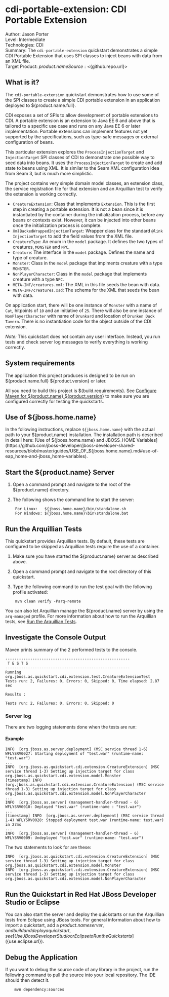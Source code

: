 cdi-portable-extension: CDI Portable Extension 
======================================================
Author: Jason Porter  
Level: Intermediate  
Technologies: CDI  
Summary: The `cdi-portable-extension` quickstart demonstrates a simple CDI Portable Extension that uses SPI classes to inject beans with data from an XML file.  
Target Product: ${product.name}  
Source: <${github.repo.url}>  

What is it?
-----------

The `cdi-portable-extension` quickstart demonstrates how to use some of the SPI classes to create a simple CDI portable extension in an application deployed to ${product.name.full}. 

CDI exposes a set of SPIs to allow development of portable extensions to CDI. A portable extension is an extension to Java EE 6 and above that is tailored to a specific use case and runs on any Java EE 6 or later implementation. Portable extensions can implement features not yet supported by the specifications, such as type-safe messages or external configuration of beans. 

This particular extension explores the `ProcessInjectionTarget` and `InjectionTarget` SPI classes of CDI to demonstrate one possible way to seed data into beans. It uses the `ProcessInjectionTarget` to create and add state to beans using XML. It is similar to the Seam XML configuration idea from Seam 3, but is much more simplistic. 

The project contains very simple domain model classes, an extension class, the service registration file
for that extension and an Arquillian test to verify the extension is working correctly.

* `CreatureExtension`: Class that implements `Extension`. This is the first step in creating a portable extension. It is not a bean since it is instantiated by the container during the initialization process, before any beans or contexts exist. However, it can be injected into other beans once the initialization process is complete.
* `XmlBackedWrappedInjectionTarget`: Wrapper class for the standard `@link InjectionTarget` to add the field values from the XML file.
* `CreatureType`: An enum in the `model` package. It defines the two types of creatures, `MONSTER` and `NPC`.
* `Creature`: The interface in the `model` package. Defines the name and type of creature.
* `Monster`: Class in the `model` package that implments creature with a type `MONSTER`.
* `NonPlayerCharacter`: Class in the `model` package that implements creature with a type `NPC`.
* `META-INF/creatures.xml`: The XML in this file seeds the bean with data.
* `META-INF/creatures.xsd`: The schema for the XML that seeds the bean with data.

On application start, there will be one instance of `Monster` with a name of `Cat`, hitpoints of `10` and an initiative of `25`. There will also be one instance of `NonPlayerCharacter` with name of `Drunkard` and location of `Drunken Duck Tavern`. There is no instantiation code for the object outside of the CDI extension.

_Note:_ This quickstart does not contain any user interface. Instead, you run tests and check server log messages to verify everything is working correctly.



System requirements
-------------------

The application this project produces is designed to be run on ${product.name.full} ${product.version} or later. 

All you need to build this project is ${build.requirements}. See [Configure Maven for ${product.name} ${product.version}](https://github.com/jboss-developer/jboss-developer-shared-resources/blob/master/guides/CONFIGURE_MAVEN_JBOSS_EAP7.md#configure-maven-to-build-and-deploy-the-quickstarts) to make sure you are configured correctly for testing the quickstarts.


Use of ${jboss.home.name}
---------------

In the following instructions, replace `${jboss.home.name}` with the actual path to your ${product.name} installation. The installation path is described in detail here: [Use of ${jboss.home.name} and JBOSS_HOME Variables](https://github.com/jboss-developer/jboss-developer-shared-resources/blob/master/guides/USE_OF_${jboss.home.name}.md#use-of-eap_home-and-jboss_home-variables).


Start the ${product.name} Server
-------------------------

1. Open a command prompt and navigate to the root of the ${product.name} directory.
2. The following shows the command line to start the server:

        For Linux:   ${jboss.home.name}/bin/standalone.sh
        For Windows: ${jboss.home.name}\bin\standalone.bat


Run the Arquillian Tests
-------------------------

This quickstart provides Arquillian tests. By default, these tests are configured to be skipped as Arquillian tests require the use of a container.

1. Make sure you have started the ${product.name} server as described above.
2. Open a command prompt and navigate to the root directory of this quickstart.
3. Type the following command to run the test goal with the following profile activated:

        mvn clean verify -Parq-remote

You can also let Arquillian manage the ${product.name} server by using the `arq-managed` profile. For more information about how to run the Arquillian tests, see [Run the Arquillian Tests](https://github.com/jboss-developer/jboss-developer-shared-resources/blob/master/guides/RUN_ARQUILLIAN_TESTS.md#run-the-arquillian-tests).


Investigate the Console Output
----------------------------

Maven prints summary of the 2 performed tests to the console.

    -------------------------------------------------------
     T E S T S
    -------------------------------------------------------
    Running org.jboss.as.quickstart.cdi.extension.test.CreatureExtensionTest
    Tests run: 2, Failures: 0, Errors: 0, Skipped: 0, Time elapsed: 2.87 sec

    Results :

    Tests run: 2, Failures: 0, Errors: 0, Skipped: 0


### Server log

There are two logging statements done when the tests are run:

#### Example

    INFO  [org.jboss.as.server.deployment] (MSC service thread 1-6) WFLYSRV0027: Starting deployment of "test.war" (runtime-name: "test.war")
    ...
    INFO  [org.jboss.as.quickstart.cdi.extension.CreatureExtension] (MSC service thread 1-3) Setting up injection target for class org.jboss.as.quickstart.cdi.extension.model.Monster
    [timestamp] INFO  [org.jboss.as.quickstart.cdi.extension.CreatureExtension] (MSC service thread 1-3) Setting up injection target for class org.jboss.as.quickstart.cdi.extension.model.NonPlayerCharacter
    ...
    INFO  [org.jboss.as.server] (management-handler-thread - 6) WFLYSRV0010: Deployed "test.war" (runtime-name : "test.war")
    ...
    [timestamp] INFO  [org.jboss.as.server.deployment] (MSC service thread 1-4) WFLYSRV0028: Stopped deployment test.war (runtime-name: test.war) in 27ms
    ...
    INFO  [org.jboss.as.server] (management-handler-thread - 6) WFLYSRV0009: Undeployed "test.war" (runtime-name: "test.war")

The two statements to look for are these:

    INFO  [org.jboss.as.quickstart.cdi.extension.CreatureExtension] (MSC service thread 1-3) Setting up injection target for class org.jboss.as.quickstart.cdi.extension.model.Monster
    INFO  [org.jboss.as.quickstart.cdi.extension.CreatureExtension] (MSC service thread 1-3) Setting up injection target for class org.jboss.as.quickstart.cdi.extension.model.NonPlayerCharacter

Run the Quickstart in Red Hat JBoss Developer Studio or Eclipse
-------------------------------------
You can also start the server and deploy the quickstarts or run the Arquillian tests from Eclipse using JBoss tools. For general information about how to import a quickstart, add a ${product.name} server, and build and deploy a quickstart, see [Use JBoss Developer Studio or Eclipse to Run the Quickstarts](${use.eclipse.url}).


Debug the Application
------------------------------------

If you want to debug the source code of any library in the project, run the following command to pull the source into your local repository. The IDE should then detect it.

        mvn dependency:sources

